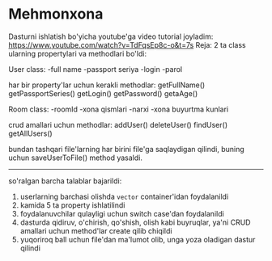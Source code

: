 # Mehmonxona
Dasturni ishlatish bo'yicha youtube'ga video tutorial joyladim: https://www.youtube.com/watch?v=TdFqsEp8c-o&t=7s
Reja:
2 ta class ularning propertylari va methodlari bo'ldi:

User class:
-full name
-passport seriya
-login
-parol

har bir property'lar uchun kerakli methodlar:
getFullName()
getPassportSeries()
getLogin()
getPassword()
getaAge()

Room class:
-roomId
-xona qismlari
-narxi
-xona buyurtma kunlari

crud amallari uchun methodlar:
addUser()
deleteUser()
findUser()
getAllUsers()

bundan tashqari file'larning har birini file'ga saqlaydigan qilindi, buning uchun saveUserToFile() method yasaldi.

__________________________________________________________________________________________________________________________

so'ralgan barcha talablar bajarildi:
1. userlarning barchasi olishda `vector` container'idan foydalanildi
2. kamida 5 ta property ishlatilindi
3. foydalanuvchilar qulayligi uchun switch case'dan foydalanildi
4. dasturda qidiruv, o'chirish, qo'shish, olish kabi buyruqlar, ya'ni CRUD amallari uchun method'lar create qilib chiqildi
5. yuqoriroq ball uchun file'dan ma'lumot olib, unga yoza oladigan dastur qilindi
